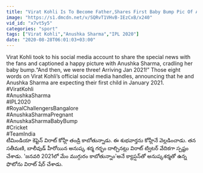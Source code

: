 ```yaml
---
title: "Virat Kohli Is To Become Father,Shares First Baby Bump Pic Of Anushka Sharma Oneindia Telugu"
image: "https://s1.dmcdn.net/v/SQRvT1VHvB-IEzCxB/x240"
vid_id: "x7vt5y5"
categories: "sport"
tags: ["Virat Kohli","Anushka Sharma","IPL 2020"]
date: "2020-08-28T06:01:03+03:00"
---
```

Virat Kohli took to his social media account to share the special news with the fans and captioned a happy picture with Anushka Sharma, cradling her baby bump.“And then, we were three! Arriving Jan 2021!” Those eight words on Virat Kohli’s official social media handles, announcing that he and Anushka Sharma are expecting their first child in January 2021.   <br>#ViratKohli   <br>#AnushkaSharma   <br>#IPL2020   <br>#RoyalChallengersBangalore   <br>#AnushkaSharmaPregnant   <br>#AnushkaSharmaBabyBump   <br>#Cricket   <br>#TeamIndia   <br>టీమిండియా కెప్టెన్ విరాట్ కోహ్లీ తండ్రి కాబోతున్నాడు. ఈ శుభవార్తను కోహ్లీనే వెల్లడించాడు. తన సతీమణి, బాలీవుడ్ హీరోయిన అనుష్క శర్మ గర్భం దాల్చినట్లు విరాట్ ట్విటర్ వేదికగా స్పష్టం చేశాడు. 'జనవరి 2021లో మేం ముగ్గురం కాబోతున్నాం'అనే క్యాప్షన్‌తో అనుష్కశర్మతో ఉన్న ఫొటోను విరాట్ షేర్ చేశాడు.
